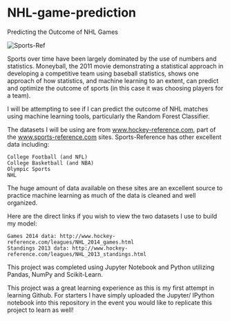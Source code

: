# NHL-game-prediction
Predicting the Outcome of NHL Games

![Sports-Ref](https://d2p3bygnnzw9w3.cloudfront.net/req/201812041/logos/sr-logo.svg)

Sports over time have been largely dominated by the use of numbers and statistics. Moneyball, the 2011 movie demonstrating a statistical approach in developing a competitive team using baseball statistics, shows one approach of how statistics, and machine learning to an extent, can predict and optimize the outcome of sports (in this case it was choosing players for a team).

I will be attempting to see if I can predict the outcome of NHL matches using machine learning tools, particularly the Random Forest Classifier.

The datasets I will be using are from www.hockey-reference.com, part of the www.sports-reference.com sites. Sports-Reference has other excellent data including:

    College Football (and NFL)
    College Basketball (and NBA)
    Olympic Sports
    NHL

The huge amount of data available on these sites are an excellent source to practice machine learning as much of the data is cleaned and well organized.

Here are the direct links if you wish to view the two datasets I use to build my model:

    Games 2014 data: http://www.hockey-reference.com/leagues/NHL_2014_games.html
    Standings 2013 data: http://www.hockey-reference.com/leagues/NHL_2013_standings.html


This project was completed using Jupyter Notebook and Python utilizing Pandas, NumPy and Scikit-Learn.

This project was a great learning experience as this is my first attempt in learning Github. For starters I have simply uploaded the Jupyter/ IPython notebook into this repository in the event you would like to replicate this project to learn as well!
